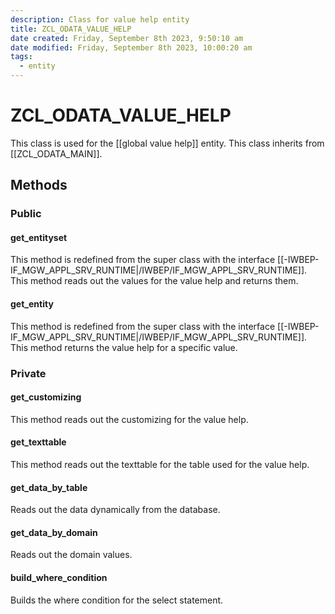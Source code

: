```yaml
---
description: Class for value help entity
title: ZCL_ODATA_VALUE_HELP
date created: Friday, September 8th 2023, 9:50:10 am
date modified: Friday, September 8th 2023, 10:00:20 am
tags:
  - entity
---
```


# ZCL_ODATA_VALUE_HELP

This class is used for the [[global value help]] entity.
This class inherits from [[ZCL_ODATA_MAIN]].

## Methods

### Public

#### get_entityset

This method is redefined from the super class with the interface [[-IWBEP-IF_MGW_APPL_SRV_RUNTIME|/IWBEP/IF_MGW_APPL_SRV_RUNTIME]].
This method reads out the values for the value help and returns them.

#### get_entity

This method is redefined from the super class with the interface  [[-IWBEP-IF_MGW_APPL_SRV_RUNTIME|/IWBEP/IF_MGW_APPL_SRV_RUNTIME]].
This method returns the value help for a specific value.

### Private

#### get_customizing

This method reads out the customizing for the value help.

#### get_texttable

This method reads out the texttable for the table used for the value help.

#### get_data_by_table

Reads out the data dynamically from the database.

#### get_data_by_domain

Reads out the domain values.

#### build_where_condition

Builds the where condition for the select statement.